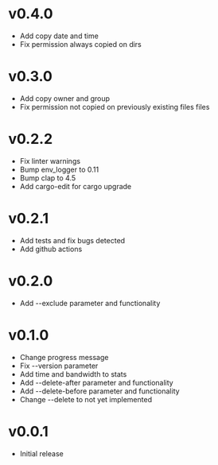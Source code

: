 # v0.4.0

- Add copy date and time
- Fix permission always copied on dirs


# v0.3.0

- Add copy owner and group
- Fix permission not copied on previously existing files files


# v0.2.2

- Fix linter warnings
- Bump env_logger to 0.11
- Bump clap to 4.5
- Add cargo-edit for cargo upgrade


# v0.2.1

- Add tests and fix bugs detected
- Add github actions


# v0.2.0

- Add --exclude parameter and functionality


# v0.1.0

- Change progress message
- Fix --version parameter
- Add time and bandwidth to stats
- Add --delete-after parameter and functionality
- Add --delete-before parameter and functionality
- Change --delete to not yet implemented


# v0.0.1

- Initial release

